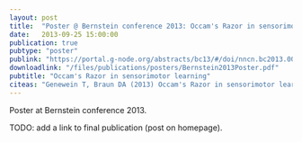 ```yaml
---
layout: post
title:  "Poster @ Bernstein conference 2013: Occam's Razor in sensorimotor learning"
date:   2013-09-25 15:00:00
publication: true
pubtype: "poster"
publink: "https://portal.g-node.org/abstracts/bc13/#/doi/nncn.bc2013.0026"
downloadlink: "/files/publications/posters/Bernstein2013Poster.pdf"
pubtitle: "Occam's Razor in sensorimotor learning"
citeas: "Genewein T, Braun DA (2013) Occam's Razor in sensorimotor learning. Bernstein Conference 2013. doi: 10.12751/nncn.bc2013.0026"
---
```


Poster at Bernstein conference 2013.

TODO: add a link to final publication (post on homepage).
